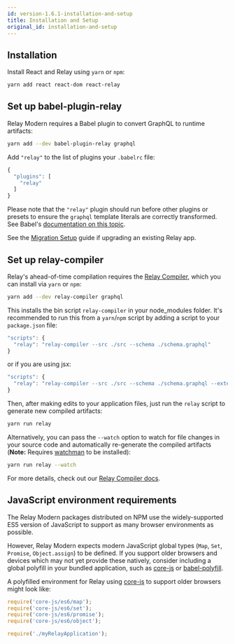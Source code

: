 ```yaml
---
id: version-1.6.1-installation-and-setup
title: Installation and Setup
original_id: installation-and-setup
---
```


## Installation

Install React and Relay using `yarn` or `npm`:

```sh
yarn add react react-dom react-relay
```

## Set up babel-plugin-relay

Relay Modern requires a Babel plugin to convert GraphQL to runtime artifacts:

```sh
yarn add --dev babel-plugin-relay graphql
```

Add `"relay"` to the list of plugins your `.babelrc` file:

```javascript
{
  "plugins": [
    "relay"
  ]
}
```

Please note that the `"relay"` plugin should run before other plugins or
presets to ensure the `graphql` template literals are correctly transformed. See
Babel's [documentation on this topic](https://babeljs.io/docs/plugins/#pluginpreset-ordering).

See the [Migration Setup](./migration-setup.html) guide if upgrading an existing Relay app.

## Set up relay-compiler

Relay's ahead-of-time compilation requires the [Relay Compiler](./graphql-in-relay.html#relay-compiler.html), which you can install via `yarn` or `npm`:

```sh
yarn add --dev relay-compiler graphql
```

This installs the bin script `relay-compiler` in your node_modules folder. It's recommended to run this from a `yarn`/`npm` script by adding a script to your `package.json` file:

```js
"scripts": {
  "relay": "relay-compiler --src ./src --schema ./schema.graphql"
}
```

or if you are using jsx:

```js
"scripts": {
  "relay": "relay-compiler --src ./src --schema ./schema.graphql --extensions js jsx"
}
```

Then, after making edits to your application files, just run the `relay` script to generate new compiled artifacts:

```sh
yarn run relay
```

Alternatively, you can pass the `--watch` option to watch for file changes in your source code and automatically re-generate the compiled artifacts (**Note:** Requires [watchman](https://facebook.github.io/watchman) to be installed):

```sh
yarn run relay --watch
```


For more details, check out our [Relay Compiler docs](./graphql-in-relay.html#relay-compiler).

## JavaScript environment requirements

The Relay Modern packages distributed on NPM use the widely-supported ES5
version of JavaScript to support as many browser environments as possible.

However, Relay Modern expects modern JavaScript global types (`Map`, `Set`,
`Promise`, `Object.assign`) to be defined. If you support older browsers and
devices which may not yet provide these natively, consider including a global
polyfill in your bundled application, such as [core-js][] or
[babel-polyfill](https://babeljs.io/docs/usage/polyfill/).

A polyfilled environment for Relay using [core-js][] to support older browsers
might look like:

```js
require('core-js/es6/map');
require('core-js/es6/set');
require('core-js/es6/promise');
require('core-js/es6/object');

require('./myRelayApplication');
```

[core-js]: https://github.com/zloirock/core-js
